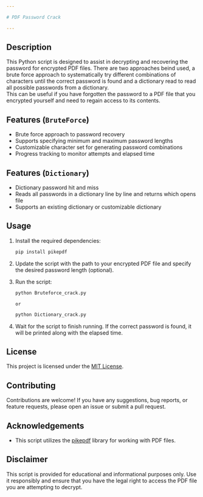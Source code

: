 ```yaml
---

# PDF Password Crack

---
```


## Description
This Python script is designed to assist in decrypting and recovering the password for encrypted PDF files. There are two approaches beind used,
a brute force approach to systematically try different combinations of characters until the correct password is found and a dictionary read to read all possible passwords from a dictionary.  
This can be useful if you have forgotten the password to a PDF file that you encrypted yourself and need to regain access to its contents.

## Features (`BruteForce`)
- Brute force approach to password recovery
- Supports specifying minimum and maximum password lengths
- Customizable character set for generating password combinations
- Progress tracking to monitor attempts and elapsed time

## Features (`Dictionary`)
- Dictionary password hit and miss
- Reads all passwords in a dictionary line by line and returns which opens file
- Supports an existing dictionary or customizable dictionary 

## Usage
1. Install the required dependencies:
   ```sh
   pip install pikepdf
   ```

2. Update the script with the path to your encrypted PDF file and specify the desired password length (optional).

3. Run the script:
   ```sh
   python Bruteforce_crack.py
   ```
   `or`
   ```sh
   python Dictionary_crack.py
   ```

5. Wait for the script to finish running. If the correct password is found, it will be printed along with the elapsed time.

## License
This project is licensed under the [MIT License](LICENSE).

## Contributing
Contributions are welcome! If you have any suggestions, bug reports, or feature requests, please open an issue or submit a pull request.

## Acknowledgements
- This script utilizes the [pikepdf](https://github.com/pikepdf/pikepdf) library for working with PDF files.

## Disclaimer
This script is provided for educational and informational purposes only. Use it responsibly and ensure that you have the legal right to access the PDF file you are attempting to decrypt.
